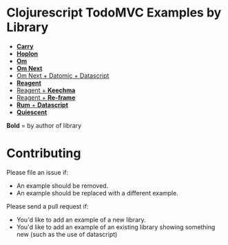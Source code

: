 # Clojurescript TodoMVC Examples by Library

- [**Carry**](https://github.com/metametadata/carry/tree/master/examples/todomvc)
- [**Hoplon**](https://github.com/hoplon/demos/tree/master/todoFRP)
- [**Om**](https://github.com/swannodette/todomvc/tree/gh-pages/labs/architecture-examples/om)
- [**Om Next**](https://github.com/swannodette/om-next-demo/tree/master/todomvc/src)
- [Om Next + Datomic + Datascript](https://github.com/madvas/todomvc-omnext-datomic-datascript/tree/master/src/cljs/todomvc)
- [**Reagent**](https://github.com/reagent-project/reagent/tree/master/examples/todomvc)
- [Reagent + **Keechma**](https://github.com/keechma/keechma-todomvc)
- [Reagent + **Re-frame**](https://github.com/Day8/re-frame/tree/master/examples/todomvc)
- [**Rum** + **Datascript**](https://github.com/tonsky/datascript-todo)
- [**Quiescent**](https://github.com/levand/todomvc/tree/gh-pages/architecture-examples/quiescent)

**Bold** = by author of library

# Contributing

Please file an issue if:

* An example should be removed.
* An example should be replaced with a different example.

Please send a pull request if:

* You'd like to add an example of a new library.
* You'd like to add an example of an existing library showing something new (such as the use of datascript)
